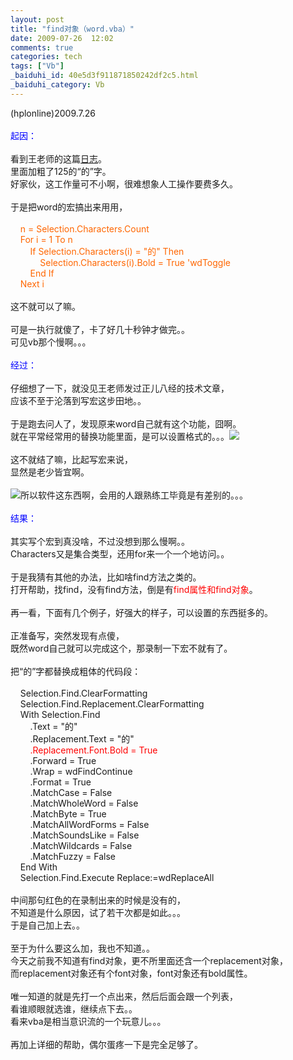 ```yaml
---
layout: post
title: "find对象（word.vba）"
date: 2009-07-26  12:02
comments: true
categories: tech
tags: ["Vb"]
_baiduhi_id: 40e5d3f911871850242df2c5.html
_baiduhi_category: Vb
---
```


(hplonline)2009.7.26<br/><br/><font color="#0000ff">起因：</font><br/><br/>
看到王老师的这篇<a href="http://www.wangxiaofeng.net/?p=3537" target="_blank">日志</a>。<br/>
里面加粗了125的“的”字。<br/>
好家伙，这工作量可不小啊，很难想象人工操作要费多久。<br/><br/>
于是把word的宏搞出来用用，<br/><font color="#ff6600"><br/>
     n = Selection.Characters.Count<br/>
     For i = 1 To n<br/>
         If Selection.Characters(i) = "的" Then<br/>
             Selection.Characters(i).Bold = True 'wdToggle<br/>
         End If<br/>
     Next i</font><br/><br/>
这不就可以了嘛。<br/><br/>
可是一执行就傻了，卡了好几十秒钟才做完。。<br/>
可见vb那个慢啊。。。<br/><font color="#0000ff"><br/>
经过：</font><br/><br/>
仔细想了一下，就没见王老师发过正儿八经的技术文章，<br/>
应该不至于沦落到写宏这步田地。。<br/><br/>
于是跑去问人了，发现原来word自己就有这个功能，囧啊。<br/>
就在平常经常用的替换功能里面，是可以设置格式的。。。<img src="http://img.baidu.com/hi/jx/j_0012.gif"/><br/><br/>
这不就结了嘛，比起写宏来说，<br/>
显然是老少皆宜啊。<br/><br/><img src="http://img.baidu.com/hi/jx/j_0025.gif"/>所以软件这东西啊，会用的人跟熟练工毕竟是有差别的。。。<br/><br/><font color="#0000ff">结果：</font><br/><br/>
其实写个宏到真没啥，不过没想到那么慢啊。。<br/>
Characters又是集合类型，还用for来一个一个地访问。。<br/><br/>
于是我猜有其他的办法，比如啥find方法之类的。<br/>
打开帮助，找find，没有find方法，倒是有<font color="#ff0000">find属性和find对象</font>。<br/><br/>
再一看，下面有几个例子，好强大的样子，可以设置的东西挺多的。<br/><br/>
正准备写，突然发现有点傻，<br/>
既然word自己就可以完成这个，那录制一下宏不就有了。<br/><br/>
把“的”字都替换成粗体的代码段：<br/><br/>
     Selection.Find.ClearFormatting<br/>
     Selection.Find.Replacement.ClearFormatting<br/>
     With Selection.Find<br/>
         .Text = "的"<br/>
         .Replacement.Text = "的"<br/>
       <font color="#ff0000"> .Replacement.Font.Bold = True</font><br/>
         .Forward = True<br/>
         .Wrap = wdFindContinue<br/>
         .Format = True<br/>
         .MatchCase = False<br/>
         .MatchWholeWord = False<br/>
         .MatchByte = True<br/>
         .MatchAllWordForms = False<br/>
         .MatchSoundsLike = False<br/>
         .MatchWildcards = False<br/>
         .MatchFuzzy = False<br/>
     End With<br/>
     Selection.Find.Execute Replace:=wdReplaceAll<br/><br/>
中间那句红色的在录制出来的时候是没有的，<br/>
不知道是什么原因，试了若干次都是如此。。。<br/>
于是自己加上去。。<br/><br/>
至于为什么要这么加，我也不知道。。<br/>
今天之前我不知道有find对象，更不所里面还含一个replacement对象，<br/>
而replacement对象还有个font对象，font对象还有bold属性。<br/><br/>
唯一知道的就是先打一个点出来，然后后面会跟一个列表，<br/>
看谁顺眼就选谁，继续点下去。。<br/>
看来vba是相当意识流的一个玩意儿。。。<br/><br/>
再加上详细的帮助，偶尔蛋疼一下是完全足够了。
